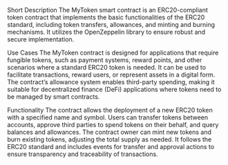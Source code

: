 Short Description
The MyToken smart contract is an ERC20-compliant token contract that implements the basic functionalities of the ERC20 standard, including token transfers, allowances, and minting and burning mechanisms. It utilizes the OpenZeppelin library to ensure robust and secure implementation.

Use Cases
The MyToken contract is designed for applications that require fungible tokens, such as payment systems, reward points, and other scenarios where a standard ERC20 token is needed. It can be used to facilitate transactions, reward users, or represent assets in a digital form. The contract’s allowance system enables third-party spending, making it suitable for decentralized finance (DeFi) applications where tokens need to be managed by smart contracts.

Functionality
The contract allows the deployment of a new ERC20 token with a specified name and symbol. Users can transfer tokens between accounts, approve third parties to spend tokens on their behalf, and query balances and allowances. The contract owner can mint new tokens and burn existing tokens, adjusting the total supply as needed. It follows the ERC20 standard and includes events for transfer and approval actions to ensure transparency and traceability of transactions.